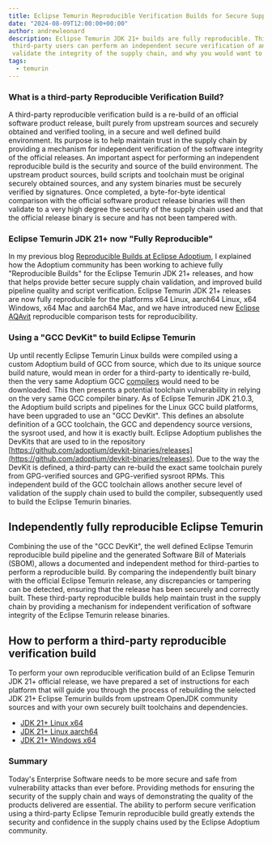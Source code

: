 ```yaml
---
title: Eclipse Temurin Reproducible Verification Builds for Secure Supply Chain Validation
date: "2024-08-09T12:00:00+00:00"
author: andrewleonard
description: Eclipse Temurin JDK 21+ builds are fully reproducible. This blog explains how
 third-party users can perform an independent secure verification of an Eclipse Temurin build to
 validate the integrity of the supply chain, and why you would want to do this.
tags:
  - temurin
---
```


### What is a third-party Reproducible Verification Build?

A third-party reproducible verification build is a re-build of an official software product release, built purely from upstream sources and
securely obtained and verified tooling, in a secure and well defined build environment. Its purpose is to help maintain trust in the supply chain
by providing a mechanism for independent verification of the software integrity of the official releases. An important aspect for performing an
independent reproducible build is the security and source of the build environment. The upstream product sources, build scripts and toolchain
must be original securely obtained sources, and any system binaries must be securely verified by signatures. Once completed, a byte-for-byte identical
comparison with the official software product release binaries will then validate to a very high degree the security of the supply chain used and that the official
release binary is secure and has not been tampered with.

### Eclipse Temurin JDK 21+ now "Fully Reproducible"

In my previous blog [Reproducible Builds at Eclipse Adoptium](https://adoptium.net/blog/2022/06/adoptium-reproducible-builds/), I explained
how the Adoptium community has been working to achieve fully "Reproducible Builds" for the Eclipse Temurin JDK 21+ releases,
and how that helps provide better secure supply chain validation, and improved build pipeline quality and script verification.
Eclipse Temurin JDK 21+ releases are now fully reproducible for the platforms x64 Linux, aarch64 Linux, x64 Windows, x64 Mac and aarch64 Mac,
and we have introduced new [Eclipse AQAvit](https://projects.eclipse.org/projects/adoptium.aqavit) reproducible comparison tests for reproducibility.

### Using a "GCC DevKit" to build Eclipse Temurin

Up until recently Eclipse Temurin Linux builds were compiled using a custom Adoptium build of GCC from source, which due to its unique
source build nature, would mean in order for a third-party to identically re-build, then the very same Adoptium GCC
[compilers](https://ci.adoptium.net/userContent/gcc/) would need to be downloaded. This then presents a potential toolchain vulnerability
in relying on the very same GCC compiler binary. As of Eclipse Temurin JDK 21.0.3, the Adoptium build scripts and pipelines for the Linux
GCC build platforms, have been upgraded to use an "GCC DevKit". This defines an absolute definition of a GCC toolchain,
the GCC and dependency source versions, the sysroot used, and how it is exactly built. Eclipse Adoptium publishes the DevKits that are
used to in the repository [https://github.com/adoptium/devkit-binaries/releases](https://github.com/adoptium/devkit-binaries/releases).
Due to the way the DevKit is defined, a third-party can re-build the exact same toolchain purely from GPG-verified sources and GPG-verified sysroot RPMs.
This independent build of the GCC toolchain allows another secure level of validation of the supply chain used to build the compiler,
subsequently used to build the Eclipse Temurin binaries.

## Independently fully reproducible Eclipse Temurin

Combining the use of the "GCC DevKit", the well defined Eclipse Temurin reproducible build pipeline and the generated Software Bill
of Materials (SBOM), allows a documented and independent method for third-parties to perform a reproducible build.
By comparing the independently built binary with the official Eclipse Temurin release, any discrepancies or tampering can be detected,
ensuring that the release has been securely and correctly built. These third-party reproducible builds help maintain trust in the supply chain
by providing a mechanism for independent verification of software integrity of the Eclipse Temurin release binaries.

## How to perform a third-party reproducible verification build

To perform your own reproducible verification build of an Eclipse Temurin JDK 21+ official release, we have prepared a set of instructions
for each platform that will guide you through the process of rebuilding the selected JDK 21+ Eclipse Temurin builds from upstream
OpenJDK community sources and with your own securely built toolchains and dependencies.

- [JDK 21+ Linux x64](/docs/reproducible-verification-builds/reproduce-linux-x64)
- [JDK 21+ Linux aarch64](/docs/reproducible-verification-builds/reproduce-linux-aarch64)
- [JDK 21+ Windows x64](/docs/reproducible-verification-builds/reproduce-windows-x64)

### Summary

Today's Enterprise Software needs to be more secure and safe from vulnerability attacks than ever before. Providing methods
for ensuring the security of the supply chain and ways of demonstrating the quality of the products delivered are essential.
The ability to perform secure verification using a third-party Eclipse Temurin reproducible build greatly extends the security
and confidence in the supply chains used by the Eclipse Adoptium community.
